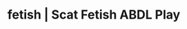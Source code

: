 ---
categories:
- NSFW Art
- Spiritual Kink
- Digital Dominance
- ASMR Erotica
- Immersive Erotica
image: /assets/images/1747714273758.jpg
layout: post
schema:
  description: Premium adult content featuring ABDL Play, Scat Fetish. High-quality
    artwork with provocative themes.
  keywords:
  - ASMR Porn
  - ABDL Play
  - Vintage Boudoir
  - Sapphic Desires
  - POV Erotica
  - Spiritual Kink
  - Scat Fetish
  name: 1747714273758 | ABDL Play Scat Fetish
  type: VisualArtwork
seo:
  description: Featured content with premium ABDL Play, Scat Fetish. HD images available.
  keywords: ABDL Play, Scat Fetish
  og_image: /assets/images/1747714273758.jpg
  schema_type: VisualArtwork
tags:
- '#fetish'
- ABDL Play
- Scat Fetish
title: fetish | Scat Fetish ABDL Play
---